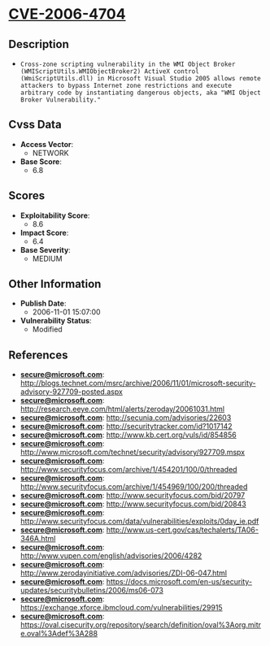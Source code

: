 
# [CVE-2006-4704](https://cve.mitre.org/cgi-bin/cvename.cgi?name=CVE-2006-4704)

## Description

- `Cross-zone scripting vulnerability in the WMI Object Broker (WMIScriptUtils.WMIObjectBroker2) ActiveX control (WmiScriptUtils.dll) in Microsoft Visual Studio 2005 allows remote attackers to bypass Internet zone restrictions and execute arbitrary code by instantiating dangerous objects, aka "WMI Object Broker Vulnerability."`

## Cvss Data

- **Access Vector**:
  - NETWORK
- **Base Score**:
  - 6.8

## Scores

- **Exploitability Score**:
  - 8.6
- **Impact Score**:
  - 6.4
- **Base Severity**:
  - MEDIUM

## Other Information

- **Publish Date**:
  - 2006-11-01 15:07:00
- **Vulnerability Status**:
  - Modified

## References

- **secure@microsoft.com**: http://blogs.technet.com/msrc/archive/2006/11/01/microsoft-security-advisory-927709-posted.aspx
- **secure@microsoft.com**: http://research.eeye.com/html/alerts/zeroday/20061031.html
- **secure@microsoft.com**: http://secunia.com/advisories/22603
- **secure@microsoft.com**: http://securitytracker.com/id?1017142
- **secure@microsoft.com**: http://www.kb.cert.org/vuls/id/854856
- **secure@microsoft.com**: http://www.microsoft.com/technet/security/advisory/927709.mspx
- **secure@microsoft.com**: http://www.securityfocus.com/archive/1/454201/100/0/threaded
- **secure@microsoft.com**: http://www.securityfocus.com/archive/1/454969/100/200/threaded
- **secure@microsoft.com**: http://www.securityfocus.com/bid/20797
- **secure@microsoft.com**: http://www.securityfocus.com/bid/20843
- **secure@microsoft.com**: http://www.securityfocus.com/data/vulnerabilities/exploits/0day_ie.pdf
- **secure@microsoft.com**: http://www.us-cert.gov/cas/techalerts/TA06-346A.html
- **secure@microsoft.com**: http://www.vupen.com/english/advisories/2006/4282
- **secure@microsoft.com**: http://www.zerodayinitiative.com/advisories/ZDI-06-047.html
- **secure@microsoft.com**: https://docs.microsoft.com/en-us/security-updates/securitybulletins/2006/ms06-073
- **secure@microsoft.com**: https://exchange.xforce.ibmcloud.com/vulnerabilities/29915
- **secure@microsoft.com**: https://oval.cisecurity.org/repository/search/definition/oval%3Aorg.mitre.oval%3Adef%3A288
